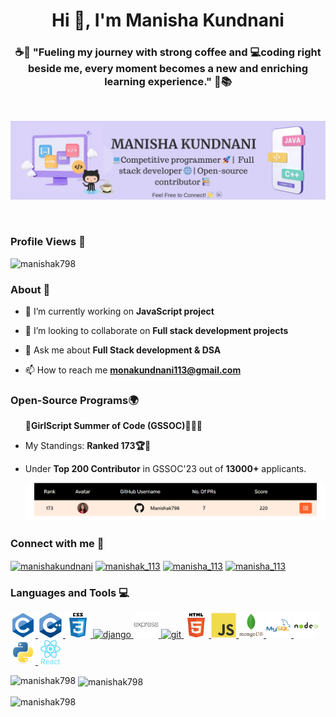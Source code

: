 
<h1 align="center">Hi 👋, I'm Manisha Kundnani</h1>
<h3 align="center">☕🚀 "Fueling my journey with strong coffee and 💻coding right beside me, every moment becomes a new and enriching learning experience." 🌟📚</h3>
<br>
<p aling="center"> <img src="./github-bannerm.jpg" alt="banner-image"> </p>
<br>
<h3 align="left">Profile Views &#128064</h3>
 <img src="https://komarev.com/ghpvc/?username=manishak798&label=Profile%20views&color=0e75b6&style=flat" alt="manishak798" /> 
<h3 align="left">About &#128173</h3>

-  🔭 I’m currently working on **JavaScript project**

- 👯 I’m looking to collaborate on **Full stack development projects**

- 💬 Ask me about **Full Stack development & DSA**

- 📫 How to reach me **monakundnani113@gmail.com**

<h3 align="left">Open-Source Programs🌍</h3> 
<ul>
<p>🌟<b>GirlScript Summer of Code (GSSOC)</b>🌈👩‍💻</p>
<li><p>My Standings: <b>Ranked 173🏆🚀</b></p></li>
<li><p>Under <b>Top 200 Contributor</b> in GSSOC'23 out of <b>13000+</b> applicants.</p></li>
 <img src="./manopensource.png" alt="leaderboard SS">
</ul>
<h3 align="left">Connect with me &#128279</h3>
<p align="left">
<a href="https://www.linkedin.com/in/manisha-kundnani/" target="blank"><img align="center" src="https://raw.githubusercontent.com/rahuldkjain/github-profile-readme-generator/master/src/images/icons/Social/linked-in-alt.svg" alt="manishakundnani" height="30" width="40" /></a>
<a href="https://www.codechef.com/users/manishak_113" target="blank"><img align="center" src="https://cdn.jsdelivr.net/npm/simple-icons@3.1.0/icons/codechef.svg" alt="manishak_113" height="30" width="40" /></a>
<a href="https://codeforces.com/profile/manisha_113" target="blank"><img align="center" src="https://raw.githubusercontent.com/rahuldkjain/github-profile-readme-generator/master/src/images/icons/Social/codeforces.svg" alt="manisha_113" height="30" width="40" /></a>
<a href="https://www.leetcode.com/manisha_113" target="blank"><img align="center" src="https://raw.githubusercontent.com/rahuldkjain/github-profile-readme-generator/master/src/images/icons/Social/leet-code.svg" alt="manisha_113" height="30" width="40" /></a>
</p>

<h3 align="left">Languages and Tools &#128187</h3>
<p align="left"> <a href="https://www.cprogramming.com/" target="_blank" rel="noreferrer"> <img src="https://raw.githubusercontent.com/devicons/devicon/master/icons/c/c-original.svg" alt="c" width="40" height="40"/> </a> <a href="https://www.w3schools.com/cpp/" target="_blank" rel="noreferrer"> <img src="https://raw.githubusercontent.com/devicons/devicon/master/icons/cplusplus/cplusplus-original.svg" alt="cplusplus" width="40" height="40"/> </a> <a href="https://www.w3schools.com/css/" target="_blank" rel="noreferrer"> <img src="https://raw.githubusercontent.com/devicons/devicon/master/icons/css3/css3-original-wordmark.svg" alt="css3" width="40" height="40"/> </a> <a href="https://www.djangoproject.com/" target="_blank" rel="noreferrer"> <img src="https://cdn.worldvectorlogo.com/logos/django.svg" alt="django" width="40" height="40"/> </a> <a href="https://expressjs.com" target="_blank" rel="noreferrer"> <img src="https://raw.githubusercontent.com/devicons/devicon/master/icons/express/express-original-wordmark.svg" alt="express" width="40" height="40"/> </a> <a href="https://git-scm.com/" target="_blank" rel="noreferrer"> <img src="https://www.vectorlogo.zone/logos/git-scm/git-scm-icon.svg" alt="git" width="40" height="40"/> </a> <a href="https://www.w3.org/html/" target="_blank" rel="noreferrer"> <img src="https://raw.githubusercontent.com/devicons/devicon/master/icons/html5/html5-original-wordmark.svg" alt="html5" width="40" height="40"/> </a> <a href="https://developer.mozilla.org/en-US/docs/Web/JavaScript" target="_blank" rel="noreferrer"> <img src="https://raw.githubusercontent.com/devicons/devicon/master/icons/javascript/javascript-original.svg" alt="javascript" width="40" height="40"/> </a> <a href="https://www.mongodb.com/" target="_blank" rel="noreferrer"> <img src="https://raw.githubusercontent.com/devicons/devicon/master/icons/mongodb/mongodb-original-wordmark.svg" alt="mongodb" width="40" height="40"/> </a> <a href="https://www.mysql.com/" target="_blank" rel="noreferrer"> <img src="https://raw.githubusercontent.com/devicons/devicon/master/icons/mysql/mysql-original-wordmark.svg" alt="mysql" width="40" height="40"/> </a> <a href="https://nodejs.org" target="_blank" rel="noreferrer"> <img src="https://raw.githubusercontent.com/devicons/devicon/master/icons/nodejs/nodejs-original-wordmark.svg" alt="nodejs" width="40" height="40"/> </a> <a href="https://www.python.org" target="_blank" rel="noreferrer"> <img src="https://raw.githubusercontent.com/devicons/devicon/master/icons/python/python-original.svg" alt="python" width="40" height="40"/> </a> <a href="https://reactjs.org/" target="_blank" rel="noreferrer"> <img src="https://raw.githubusercontent.com/devicons/devicon/master/icons/react/react-original-wordmark.svg" alt="react" width="40" height="40"/> </a> </p>

<p><img align="left" src="https://github-readme-stats.vercel.app/api/top-langs?username=manishak798&show_icons=true&locale=en&layout=compact" alt="manishak798" /></p>

<p>&nbsp;<img align="center" src="https://github-readme-stats.vercel.app/api?username=manishak798&show_icons=true&locale=en" alt="manishak798" /></p>

<p><img align="center" src="https://github-readme-streak-stats.herokuapp.com/?user=manishak798&" alt="manishak798" /></p>



